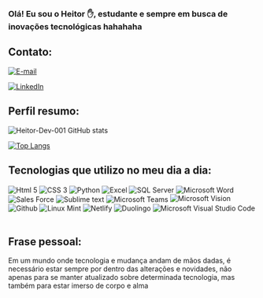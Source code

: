 ### Olá! Eu sou o Heitor ✋, estudante e sempre em busca de inovações tecnológicas hahahaha


## Contato:
[![E-mail](https://img.icons8.com/?size=100&id=xn8wkXQChDKZ&format=png&color=000000)](mailto:heitorsilvanascimento2@outlook.com)


[![LinkedIn](https://img.icons8.com/?size=100&id=xuvGCOXi8Wyg&format=png&color=000000)](https://www.linkedin.com/in/heitor-silva-37714b1a0/)

## Perfil resumo:

![Heitor-Dev-001 GitHub stats](https://github-readme-stats.vercel.app/api?username=Heitor-Dev-001&show_icons=true&theme=merko)


[![Top Langs](https://github-readme-stats.vercel.app/api/top-langs/?username=Heitor-Dev-001)](https://github.com/Heitor-Dev-001/github-readme-stats)

## Tecnologias que utilizo no meu dia a dia:

<div> 
 <img align="center" alt="Html 5" src="https://img.shields.io/badge/HTML5-E34F26?style=for-the-badge&logo=html5&logoColor=white" />

<img align="center" alt="CSS 3" src="https://img.shields.io/badge/CSS3-1572B6?style=for-the-badge&logo=css3&logoColor=white" />

<img align="center" alt="Python" src="https://img.shields.io/badge/Python-3776AB?style=for-the-badge&logo=python&logoColor=white"/>

<img align="center" alt="Excel" src="https://img.shields.io/badge/Microsoft_Excel-217346?style=for-the-badge&logo=microsoft-excel&logoColor=white"/>

<img align="center" alt="SQL Server" src="https://img.shields.io/badge/Microsoft_SQL_Server-CC2927?style=for-the-badge&logo=microsoft-sql-server&logoColor=white"/>

<img align="center" alt="Microsoft Word" src="https://img.shields.io/badge/Microsoft_Word-2B579A?style=for-the-badge&logo=microsoft-word&logoColor=white"/>

<img align="center" alt="Sales Force" src="https://img.shields.io/badge/Salesforce-00A1E0?style=for-the-badge&logo=Salesforce&logoColor=white"/>

<img align="center" alt="Sublime text" src="https://img.shields.io/badge/sublime_text-%23575757.svg?&style=for-the-badge&logo=sublime-text&logoColor=important"/>

<img align="center" alt="Microsoft Teams" src="https://img.shields.io/badge/Microsoft_Teams-6264A7?style=for-the-badge&logo=microsoft-teams&logoColor=white"/>

<img aling="center" alt="Microsoft Vision" src="https://img.shields.io/badge/Microsoft_Visio-3955A3?style=for-the-badgee&logo=microsoft-visio&logoColor=white"/>

<img align="center" alt="Github" src="https://img.shields.io/badge/GitHub-100000?style=for-the-badge&logo=github&logoColor=white"/>

<img align="center" alt="Linux Mint" src="https://img.shields.io/badge/Linux_Mint-87CF3E?style=for-the-badge&logo=linux-mint&logoColor=white"/>

<img align="center" alt="Netlify" src="https://img.shields.io/badge/Netlify-00C7B7?style=for-the-badge&logo=netlify&logoColor=white"/>

<img align="center" alt="Duolingo" src="https://img.shields.io/badge/Duolingo-58CC02?style=for-the-badge&logo=Duolingo&logoColor=white"/>

<img align="center" alt="Microsoft Visual Studio Code" src="https://img.shields.io/badge/Visual_Studio_Code-0078D4?style=for-the-badge&logo=visual%20studio%20code&logoColor=white"/>

</div><br>


 ## Frase pessoal:
Em um mundo onde tecnologia e mudança andam de mãos dadas, é necessário estar sempre por dentro das alterações e novidades, não apenas para se manter atualizado sobre determinada tecnologia, mas também para estar imerso de corpo e alma

